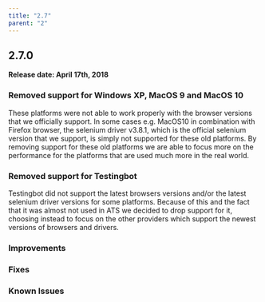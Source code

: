 ```yaml
---
title: "2.7"
parent: "2"
---
```


## 2.7.0

**Release date: April 17th, 2018**

### Removed support for Windows XP, MacOS 9 and MacOS 10

These platforms were not able to work properly with the browser versions that we officially support. In some cases e.g. MacOS10 in combination with Firefox browser, the selenium driver v3.8.1, which is the official selenium version that we support, is simply not supported for these old platforms. By removing support for these old platforms we are able to focus more on the performance for the platforms that are used much more in the real world.

### Removed support for Testingbot

Testingbot did not support the latest browsers versions and/or the latest selenium driver versions for some platforms. Because of this and the fact that it was almost not used in ATS we decided to drop support for it, choosing instead to focus on the other providers which support the newest versions of browsers and drivers.

### Improvements




### Fixes

### Known Issues
